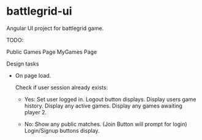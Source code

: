 # battlegrid-ui
Angular UI project for battlegrid game.


TODO:

Public Games Page
MyGames Page


Design tasks

- On page load. 

  Check if user session already exists:
  
    - Yes: 
      Set user logged in.
      Logout button displays.
      Display users game history.
      Display any active games.
      Display any games awaiting player 2.

    - No:
      Show any public matches. (Join Button will prompt for login)
      Login/Signup buttons display.

